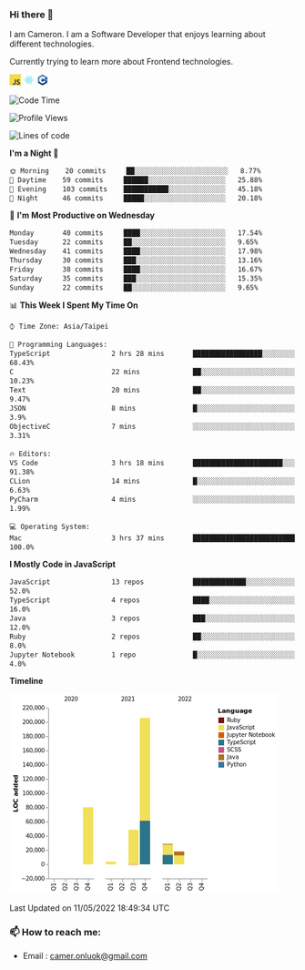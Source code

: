 ### Hi there 👋

I am Cameron. I am a Software Developer that enjoys learning about different technologies.

Currently trying to learn more about Frontend technologies.


<code><img height="20" src="https://raw.githubusercontent.com/github/explore/80688e429a7d4ef2fca1e82350fe8e3517d3494d/topics/javascript/javascript.png"></code>
<code><img height="20" src="https://raw.githubusercontent.com/github/explore/80688e429a7d4ef2fca1e82350fe8e3517d3494d/topics/react/react.png"></code>
<code><img height="20" src="https://raw.githubusercontent.com/github/explore/80688e429a7d4ef2fca1e82350fe8e3517d3494d/topics/cpp/cpp.png"></code>



<!--START_SECTION:waka-->
![Code Time](http://img.shields.io/badge/Code%20Time-414%20hrs%2059%20mins-blue)

![Profile Views](http://img.shields.io/badge/Profile%20Views-139-blue)

![Lines of code](https://img.shields.io/badge/From%20Hello%20World%20I%27ve%20Written-385%20Thousand%20lines%20of%20code-blue)

**I'm a Night 🦉** 

```text
🌞 Morning    20 commits     ██░░░░░░░░░░░░░░░░░░░░░░░   8.77% 
🌆 Daytime    59 commits     ██████░░░░░░░░░░░░░░░░░░░   25.88% 
🌃 Evening    103 commits    ███████████░░░░░░░░░░░░░░   45.18% 
🌙 Night      46 commits     █████░░░░░░░░░░░░░░░░░░░░   20.18%

```
📅 **I'm Most Productive on Wednesday** 

```text
Monday       40 commits     ████░░░░░░░░░░░░░░░░░░░░░   17.54% 
Tuesday      22 commits     ██░░░░░░░░░░░░░░░░░░░░░░░   9.65% 
Wednesday    41 commits     ████░░░░░░░░░░░░░░░░░░░░░   17.98% 
Thursday     30 commits     ███░░░░░░░░░░░░░░░░░░░░░░   13.16% 
Friday       38 commits     ████░░░░░░░░░░░░░░░░░░░░░   16.67% 
Saturday     35 commits     ███░░░░░░░░░░░░░░░░░░░░░░   15.35% 
Sunday       22 commits     ██░░░░░░░░░░░░░░░░░░░░░░░   9.65%

```


📊 **This Week I Spent My Time On** 

```text
⌚︎ Time Zone: Asia/Taipei

💬 Programming Languages: 
TypeScript               2 hrs 28 mins       █████████████████░░░░░░░░   68.43% 
C                        22 mins             ██░░░░░░░░░░░░░░░░░░░░░░░   10.23% 
Text                     20 mins             ██░░░░░░░░░░░░░░░░░░░░░░░   9.47% 
JSON                     8 mins              █░░░░░░░░░░░░░░░░░░░░░░░░   3.9% 
ObjectiveC               7 mins              ░░░░░░░░░░░░░░░░░░░░░░░░░   3.31%

🔥 Editors: 
VS Code                  3 hrs 18 mins       ██████████████████████░░░   91.38% 
CLion                    14 mins             █░░░░░░░░░░░░░░░░░░░░░░░░   6.63% 
PyCharm                  4 mins              ░░░░░░░░░░░░░░░░░░░░░░░░░   1.99%

💻 Operating System: 
Mac                      3 hrs 37 mins       █████████████████████████   100.0%

```

**I Mostly Code in JavaScript** 

```text
JavaScript               13 repos            █████████████░░░░░░░░░░░░   52.0% 
TypeScript               4 repos             ████░░░░░░░░░░░░░░░░░░░░░   16.0% 
Java                     3 repos             ███░░░░░░░░░░░░░░░░░░░░░░   12.0% 
Ruby                     2 repos             ██░░░░░░░░░░░░░░░░░░░░░░░   8.0% 
Jupyter Notebook         1 repo              █░░░░░░░░░░░░░░░░░░░░░░░░   4.0%

```


**Timeline**

![Chart not found](https://raw.githubusercontent.com/camer0nluo/camer0nluo/main/charts/bar_graph.png) 


 Last Updated on 11/05/2022 18:49:34 UTC
<!--END_SECTION:waka-->

### 📫 How to reach me:
- Email : camer.onluok@gmail.com
